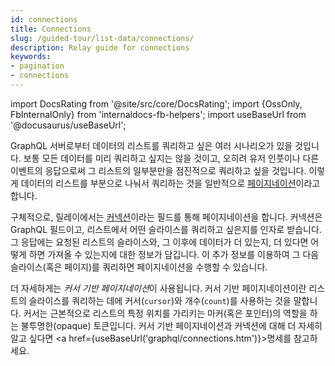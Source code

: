 ```yaml
---
id: connections
title: Connections
slug: /guided-tour/list-data/connections/
description: Relay guide for connections
keywords:
- pagination
- connections
---
```


import DocsRating from '@site/src/core/DocsRating';
import {OssOnly, FbInternalOnly} from 'internaldocs-fb-helpers';
import useBaseUrl from '@docusaurus/useBaseUrl';

GraphQL 서버로부터 데이터의 리스트를 쿼리하고 싶은 여러 시나리오가 있을 것입니다. 보통 모든 데이터를 미리 쿼리하고 싶지는 않을 것이고, 오히려 유저 인풋이나 다른 이벤트의 응답으로써 그 리스트의 일부분만을 점진적으로 쿼리하고 싶을 것입니다. 이렇게 데이터의 리스트를 부분으로 나눠서 쿼리하는 것을 일반적으로 [페이지네이션](https://graphql.org/learn/pagination/)이라고 합니다.

구체적으로, 릴레이에서는 [커넥션](https://graphql.org/learn/pagination/#complete-connection-model)이라는 필드를 통해 페이지네이션을 합니다. 커넥션은 GraphQL 필드이고, 리스트에서 어떤 슬라이스를 쿼리하고 싶은지를 인자로 받습니다. 그 응답에는 요청된 리스트의 슬라이스와, 그 이후에 데이터가 더 있는지, 더 있다면 어떻게 하면 가져올 수 있는지에 대한 정보가 담깁니다. 이 추가 정보를 이용하여 그 다음 슬라이스(혹은 페이지)를 쿼리하면 페이지네이션을 수행할 수 있습니다.

더 자세하게는 *커서 기반 페이지네이션*이 사용됩니다. 커서 기반 페이지네이션이란 리스트의 슬라이스를 쿼리하는 데에 커서(`cursor`)와 개수(`count`)를 사용하는 것을 말합니다. 커서는 근본적으로 리스트의 특정 위치를 가리키는 마커(혹은 포인터)의 역할을 하는 불투명한(opaque) 토큰입니다. 커서 기반 페이지네이션과 커넥션에 대해 더 자세히 알고 싶다면 <a href={useBaseUrl('graphql/connections.htm')}>명세</a>를 참고하세요.


<DocsRating />
